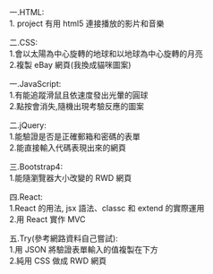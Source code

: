 一.HTML:               
              1. project 有用 html5 連接播放的影片和音樂        
                  
二.CSS:                    
              1.會以太陽為中心旋轉的地球和以地球為中心旋轉的月亮        
              2.複製 eBay 網頁(我換成貓咪圖案)         
                        
一.JavaScript:             
              1.有能追蹤滑鼠且依速度發出光暈的圓球         
              2.點按會消失,隨機出現考驗反應的圖案         
                          
二.jQuery:               
              1.能驗證是否是正確郵箱和密碼的表單      
              2.能直接輸入代碼表現出來的網頁      
                          
三.Bootstrap4:       
              1.能隨瀏覽器大小改變的 RWD 網頁     
                  
四.React:          
              1.React 的用法, jsx 語法、classc 和 extend 的實際運用               
              2.用 React 實作 MVC            
                
五.Try(參考網路資料自己嘗試):        
              1.用 JSON 將驗證表單輸入的值複製在下方           
              2.純用 CSS 做成 RWD 網頁              
